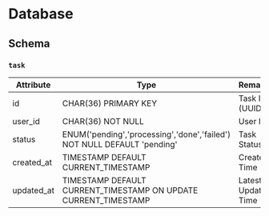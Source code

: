# Database

## Schema

### `task`

| Attribute   | Type                                     | Remark                     |
| ----------- | ---------------------------------------- | -------------------------- |
| id          | CHAR(36) PRIMARY KEY                     | Task ID (UUID)             |
| user_id     | CHAR(36) NOT NULL                        | User ID                    |
| status      | ENUM('pending','processing','done','failed') NOT NULL DEFAULT 'pending' | Task Status |
| created_at  | TIMESTAMP DEFAULT CURRENT_TIMESTAMP      | Create Time                |
| updated_at  | TIMESTAMP DEFAULT CURRENT_TIMESTAMP ON UPDATE CURRENT_TIMESTAMP | Latest Update Time |
